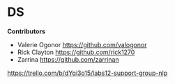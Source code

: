 # DS

**Contributors**

- Valerie Ogonor https://github.com/valogonor
- Rick Clayton https://github.com/rick1270
- Zarrina https://github.com/zarrinan

https://trello.com/b/dYqi3o15/labs12-support-group-nlp
